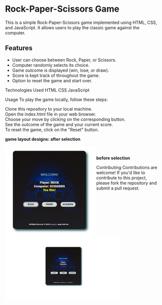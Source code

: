 # Rock-Paper-Scissors Game

This is a simple Rock-Paper-Scissors game implemented using HTML, CSS, and JavaScript. It allows users to play the classic game against the computer.

## Features

- User can choose between Rock, Paper, or Scissors.
- Computer randomly selects its choice.
- Game outcome is displayed (win, lose, or draw).
- Score is kept track of throughout the game.
- Option to reset the game and start over.

Technologies Used
HTML
CSS
JavaScript

Usage
To play the game locally, follow these steps:

Clone this repository to your local machine.<br>
Open the index.html file in your web browser.<br>
Choose your move by clicking on the corresponding button.<br>
See the outcome of the game and your current score.<br>
To reset the game, click on the "Reset" button.<br>

<b>game layout designs: after selection </b>

<img align="left" alt="coding" width="300" padding-top="50px" src="https://github.com/Diganta02/rock-paper-scissor-game/blob/main/after.png"><br>




<b>before selection </b><br>

<img align="left" alt="coding" width="380" padding-top="100px" src="https://github.com/Diganta02/rock-paper-scissor-game/blob/main/before.png">


Contributing
Contributions are welcome! If you'd like to contribute to this project, please fork the repository and submit a pull request.



